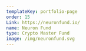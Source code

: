 ```yaml
---
templateKey: portfolio-page
order: 15
Link: https://neuronfund.io/
name: Neuron Fund
type: Crypto Master Fund
image: /img/neuronfund.svg
---
```


